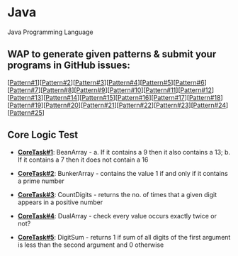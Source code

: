 # Java
Java Programming Language

## WAP to generate given patterns & submit your programs in GitHub issues:
[[Pattern#1](https://github.com/KCE/Java/issues/1)][[Pattern#2](https://github.com/KCE/Java/issues/2)][[Pattern#3](https://github.com/KCE/Java/issues/3)][[Pattern#4](https://github.com/KCE/Java/issues/4)][[Pattern#5](https://github.com/KCE/Java/issues/5)][[Pattern#6](https://github.com/KCE/Java/issues/6)][[Pattern#7](https://github.com/KCE/Java/issues/7)][[Pattern#8](https://github.com/KCE/Java/issues/8)][[Pattern#9](https://github.com/KCE/Java/issues/9)][[Pattern#10](https://github.com/KCE/Java/issues/10)][[Pattern#11](https://github.com/KCE/Java/issues/11)][[Pattern#12](https://github.com/KCE/Java/issues/12)][[Pattern#13](https://github.com/KCE/Java/issues/13)][[Pattern#14](https://github.com/KCE/Java/issues/14)][[Pattern#15](https://github.com/KCE/Java/issues/15)][[Pattern#16](https://github.com/KCE/Java/issues/16)][[Pattern#17](https://github.com/KCE/Java/issues/17)][[Pattern#18](https://github.com/KCE/Java/issues/18)][[Pattern#19](https://github.com/KCE/Java/issues/19)][[Pattern#20](https://github.com/KCE/Java/issues/20)][[Pattern#21](https://github.com/KCE/Java/issues/21)][[Pattern#22](https://github.com/KCE/Java/issues/22)][[Pattern#23](https://github.com/KCE/Java/issues/23)][[Pattern#24](https://github.com/KCE/Java/issues/24)][[Pattern#25](https://github.com/KCE/Java/issues/25)]

## Core Logic Test
- **[CoreTask#1](https://github.com/KCE/Java/issues/26)**: BeanArray - a. If it contains a 9 then it also contains a 13; b. If it  contains a 7 then it does not contain a 16

- **[CoreTask#2](https://github.com/KCE/Java/issues/27)**: BunkerArray - contains the value 1 if and only if it contains a prime number

- **[CoreTask#3](https://github.com/KCE/Java/issues/28)**: CountDigits - returns the no. of times that a given digit appears in a positive number

- **[CoreTask#4](https://github.com/KCE/Java/issues/29)**: DualArray - check every value occurs exactly twice or not?

- **[CoreTask#5](https://github.com/KCE/Java/issues/30)**: DigitSum - returns 1 if sum of all digits of the first argument is less than the second argument and 0 otherwise
